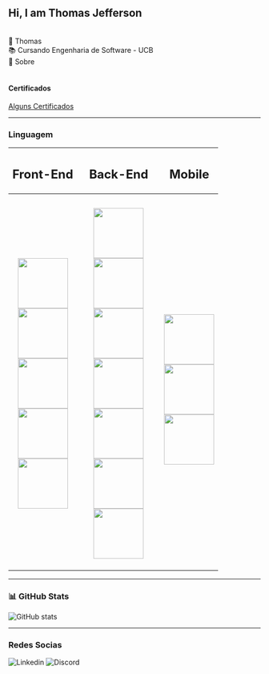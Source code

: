 <!-- Cabeçalhos -->

## Hi, I am Thomas Jefferson 
<br>
💢 Thomas <br>
📚 Cursando Engenharia de Software - UCB <br>
📃 Sobre <br>
<br>

#### Certificados 
[Alguns Certificados](https://resystcode.com.br/)

------

### Linguagem

<div align="center">

  | <h2>Front-End</h2> | | <h2>Back-End</h2> | | <h2>Mobile</h2> |
  | - | - | - | - | - |
  | <h3 align="center"> <img width="100px" src=""/> </br> <img width="100px" src =""/> </br> <img width="100px" src=""/> </br> <img width="100px" src=""/> </br> <img width="100px" src=""/> </br> </h3> |  | <h3 align="center">  <img width="100px" src =""/> </br> <img width="100vw" src=""/> </br> <img width="100px" src=""/> </br> <img width="100px" src=""/> </br> <img width="100px" src=""/> </br> <img width="100px" src=""/> </br> <img width="100px" src=""/> </br> </h3> |  | <h3 align="center"> </br> <img width="100px" src =""/> </br> <img width="100px" src =""/> </br> <img width="100px" src=""/> </br> </h3> |
  </a>
  
</div>        

-------

### 📊 GitHub Stats

![GitHub stats](https://github-readme-stats.vercel.app/api?username=ThomasReisDev&hide_title=true&border_color=8300ff&theme=transparent&show_icons=true)



-------

### Redes Socias 

![Linkedin](https://img.shields.io/badge/Linkedin-0e76a8?style=for-the-badge&logo=linkedin&logoColor=0e76a8&labelColor=white)
![Discord](https://img.shields.io/badge/discord-5865F2?style=for-the-badge&logo=discord&logoColor=5865F2&labelColor=white)










